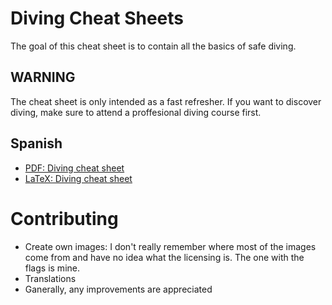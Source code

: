 # Diving Cheat Sheets

The goal of this cheat sheet is to contain all the basics of safe diving.

## WARNING

The cheat sheet is only intended as a fast refresher. If you want to discover diving, make sure to attend a proffesional diving course first. 

## Spanish

- [PDF: Diving cheat sheet](./es/diving_sheet_es.pdf)
- [LaTeX: Diving cheat sheet](./es/diving_sheet_es.tex)

# Contributing

- Create own images: I don't really remember where most of the images come from and have no idea what the licensing is. The one with the flags is mine.
- Translations
- Ganerally, any improvements are appreciated
